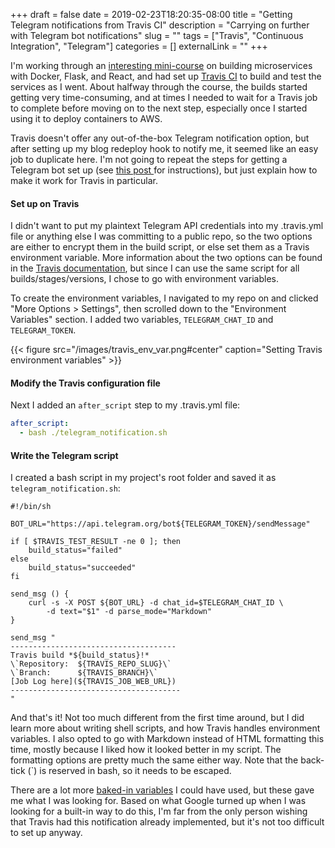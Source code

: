 +++ 
draft = false
date = 2019-02-23T18:20:35-08:00
title = "Getting Telegram notifications from Travis CI"
description = "Carrying on further with Telegram bot notifications"
slug = "" 
tags = ["Travis", "Continuous Integration", "Telegram"]
categories = []
externalLink = ""
+++

I'm working through an [interesting mini-course](https://testdriven.io/courses/microservices-with-docker-flask-and-react/) on building microservices with Docker, Flask, and React, and had set up [Travis CI](https://travis-ci.com/) to build and test the services as I went. About halfway through the course, the builds started getting very time-consuming, and at times I needed to wait for a Travis job to complete before moving on to the next step, especially once I started using it to deploy containers to AWS.

Travis doesn't offer any out-of-the-box Telegram notification option, but after setting up my blog redeploy hook to notify me, it seemed like an easy job to duplicate here. I'm not going to repeat the steps for getting a Telegram bot set up (see [this post ](http://localhost:1313/posts/telegram-notification-on-deploy/) for instructions), but just explain how to make it work for Travis in particular.

#### Set up on Travis

I didn't want to put my plaintext Telegram API credentials into my .travis.yml file or anything else I was committing to a public repo, so the two options are either to encrypt them in the build script, or else set them as a Travis environment variable. More information about the two options can be found in the [Travis documentation](https://docs.travis-ci.com/user/environment-variables/), but since I can use the same script for all builds/stages/versions, I chose to go with environment variables.

To create the environment variables, I navigated to my repo on and clicked "More Options > Settings", then scrolled down to the "Environment Variables" section. I added two variables, `TELEGRAM_CHAT_ID` and `TELEGRAM_TOKEN`.

{{< figure src="/images/travis_env_var.png#center" caption="Setting Travis environment variables" >}}

#### Modify the Travis configuration file

Next I added an `after_script` step to my .travis.yml file:
```yaml
after_script:
  - bash ./telegram_notification.sh
```

#### Write the Telegram script

I created a bash script in my project's root folder and saved it as `telegram_notification.sh`:

```shell
#!/bin/sh

BOT_URL="https://api.telegram.org/bot${TELEGRAM_TOKEN}/sendMessage"

if [ $TRAVIS_TEST_RESULT -ne 0 ]; then
    build_status="failed"
else
    build_status="succeeded"
fi

send_msg () {
    curl -s -X POST ${BOT_URL} -d chat_id=$TELEGRAM_CHAT_ID \
        -d text="$1" -d parse_mode="Markdown"
}

send_msg "
-------------------------------------
Travis build *${build_status}!*
\`Repository:  ${TRAVIS_REPO_SLUG}\`
\`Branch:      ${TRAVIS_BRANCH}\`
[Job Log here](${TRAVIS_JOB_WEB_URL})
--------------------------------------
"
```

And that's it! Not too much different from the first time around, but I did learn more about writing shell scripts, and how Travis handles environment variables. I also opted to go with Markdown instead of HTML formatting this time, mostly because I liked how it looked better in my script. The formatting options are pretty much the same either way. Note that the back-tick (`) is reserved in bash, so it needs to be escaped.

There are a lot more [baked-in variables](https://docs.travis-ci.com/user/environment-variables/#default-environment-variables) I could have used, but these gave me what I was looking for. Based on what Google turned up when I was looking for a built-in way to do this, I'm far from the only person wishing that Travis had this notification already implemented, but it's not too difficult to set up anyway.